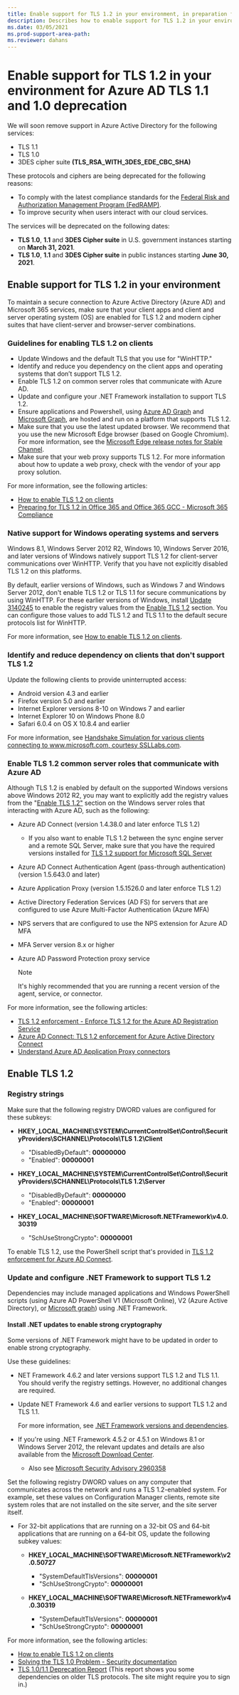 ```yaml
---
title: Enable support for TLS 1.2 in your environment, in preparation for upcoming Azure AD TLS 1.0/1.1 deprecation
description: Describes how to enable support for TLS 1.2 in your environment, in preparation for upcoming Azure AD TLS 1.0/1.1 deprecation.
ms.date: 03/05/2021
ms.prod-support-area-path: 
ms.reviewer: dahans
---
```

# Enable support for TLS 1.2 in your environment for Azure AD TLS 1.1 and 1.0 deprecation

We will soon remove support in Azure Active Directory for the following services:

- TLS 1.1
- TLS 1.0
- 3DES cipher suite **(TLS_RSA_WITH_3DES_EDE_CBC_SHA)**

These protocols and ciphers are being deprecated for the following reasons:

- To comply with the latest compliance standards for the [Federal Risk and Authorization Management Program (FedRAMP)](https://www.fedramp.gov/).
- To improve security when users interact with our cloud services.

The services will be deprecated on the following dates:

- **TLS 1.0**, **1.1** and **3DES Cipher suite** in U.S. government instances starting on **March 31, 2021**.
- **TLS 1.0**, **1.1** and **3DES Cipher suite** in public instances starting **June 30, 2021**.

## Enable support for TLS 1.2 in your environment

To maintain a secure connection to Azure Active Directory (Azure AD) and Microsoft 365 services, make sure that your client apps and client and server operating system (OS) are enabled for TLS 1.2 and modern cipher suites that have client-server and browser-server combinations.

### Guidelines for enabling TLS 1.2 on clients

- Update Windows and the default TLS that you use for "WinHTTP."
- Identify and reduce you dependency on the client apps and operating systems that don’t support TLS 1.2.
- Enable TLS 1.2 on common server roles that communicate with Azure AD.
- Update and configure your .NET Framework installation to support TLS 1.2.
- Ensure applications and Powershell, using [Azure AD Graph](https://graph.windows.net) and [Microsoft Graph](https://graph.microsoft.com), are hosted and run on a platform that supports TLS 1.2.
- Make sure that you use the latest updated browser. We recommend that you use the new Microsoft Edge browser (based on Google Chromium). For more information, see the [Microsoft Edge release notes for Stable Channel](/deployedge/microsoft-edge-relnote-stable-channel).
- Make sure that your web proxy supports TLS 1.2. For more information about how to update a web proxy, check with the vendor of your app proxy solution.

For more information, see the following articles:

- [How to enable TLS 1.2 on clients](/mem/configmgr/core/plan-design/security/enable-tls-1-2-client)
- [Preparing for TLS 1.2 in Office 365 and Office 365 GCC - Microsoft 365 Compliance](/microsoft-365/compliance/prepare-tls-1.2-in-office-365)

### Native support for Windows operating systems and servers

Windows 8.1, Windows Server 2012 R2, Windows 10, Windows Server 2016, and later versions of Windows natively support TLS 1.2 for client-server communications over WinHTTP. Verify that you have not explicitly disabled TLS 1.2 on this platforms.

By default, earlier versions of Windows, such as Windows 7 and Windows Server 2012, don't enable TLS 1.2 or TLS 1.1 for secure communications by using WinHTTP. For these earlier versions of Windows, install [Update 3140245](https://support.microsoft.com/help/3140245) to enable the registry values from the [Enable TLS 1.2](#enable-tls-12) section. You can configure those values to add TLS 1.2 and TLS 1.1 to the default secure protocols list for WinHTTP.

For more information, see [How to enable TLS 1.2 on clients](/mem/configmgr/core/plan-design/security/enable-tls-1-2-client).

### Identify and reduce dependency on clients that don't support TLS 1.2

Update the following clients to provide uninterrupted access:

- Android version 4.3 and earlier
- Firefox version 5.0 and earlier
- Internet Explorer versions 8-10 on Windows 7 and earlier
- Internet Explorer 10 on Windows Phone 8.0
- Safari 6.0.4 on OS X 10.8.4 and earlier

For more information, see [Handshake Simulation for various clients connecting to www.microsoft.com, courtesy SSLLabs.com](/security/engineering/solving-tls1-problem#appendix-a-handshake-simulation).

### Enable TLS 1.2 common server roles that communicate with Azure AD

Although TLS 1.2 is enabled by default on the supported Windows versions above Windows 2012 R2, you may want to explicitly add the registry values from the "[Enable TLS 1.2"](#enable-tls-12) section on the Windows server roles that interacting with Azure AD, such as the following:

- Azure AD Connect (version 1.4.38.0 and later enforce TLS 1.2)
  - If you also want to enable TLS 1.2 between the sync engine server and a remote SQL Server, make sure that you have the required versions installed for [TLS 1.2 support for Microsoft SQL Server](https://support.microsoft.com/topic/kb3135244-tls-1-2-support-for-microsoft-sql-server-e4472ef8-90a9-13c1-e4d8-44aad198cdbe)
- Azure AD Connect Authentication Agent (pass-through authentication) (version 1.5.643.0 and later)
- Azure Application Proxy (version 1.5.1526.0 and later enforce TLS 1.2)
- Active Directory Federation Services (AD FS) for servers that are configured to use Azure Multi-Factor Authentication (Azure MFA)
- NPS servers that are configured to use the NPS extension for Azure AD MFA
- MFA Server version 8.x or higher
- Azure AD Password Protection proxy service

  > [!NOTE]
  > It's highly recommended that you are running a recent version of the agent, service, or connector.

For more information, see the following articles:

- [TLS 1.2 enforcement - Enforce TLS 1.2 for the Azure AD Registration Service](/azure/active-directory/devices/reference-device-registration-tls-1-2)
- [Azure AD Connect: TLS 1.2 enforcement for Azure Active Directory Connect](/azure/active-directory/hybrid/reference-connect-tls-enforcement)
- [Understand Azure AD Application Proxy connectors](/azure/active-directory/manage-apps/application-proxy-connectors#requirements-and-deployment)

## Enable TLS 1.2

### Registry strings

Make sure that the following registry DWORD values are configured for these subkeys:

- **HKEY_LOCAL_MACHINE\SYSTEM\CurrentControlSet\Control\SecurityProviders\SCHANNEL\Protocols\TLS 1.2\Client**

  - "DisabledByDefault": **00000000**
  - "Enabled": **00000001**
- **HKEY_LOCAL_MACHINE\SYSTEM\CurrentControlSet\Control\SecurityProviders\SCHANNEL\Protocols\TLS 1.2\Server**

  - "DisabledByDefault": **00000000**
  - "Enabled": **00000001**
- **HKEY_LOCAL_MACHINE\SOFTWARE\Microsoft.NETFramework\v4.0.30319**
  - "SchUseStrongCrypto": **00000001**

To enable TLS 1.2, use the PowerShell script that's provided in [TLS 1.2 enforcement for Azure AD Connect](/azure/active-directory/hybrid/reference-connect-tls-enforcement).

### Update and configure .NET Framework to support TLS 1.2

Dependencies may include managed applications and Windows PowerShell scripts (using Azure AD PowerShell V1 (Microsoft Online), V2 (Azure Active Directory), or [Microsoft graph](https://graph.microsoft.com)) using .NET Framework.

#### Install .NET updates to enable strong cryptography

Some versions of .NET Framework might have to be updated in order to enable strong cryptography.

Use these guidelines:

- NET Framework 4.6.2 and later versions support TLS 1.2 and TLS 1.1. You should verify the registry settings. However, no additional changes are required.

- Update NET Framework 4.6 and earlier versions to support TLS 1.2 and TLS 1.1.

  For more information, see [.NET Framework versions and dependencies](/dotnet/framework/migration-guide/versions-and-dependencies).

- If you're using .NET Framework 4.5.2 or 4.5.1 on Windows 8.1 or Windows Server 2012, the relevant updates and details are also available from the [Microsoft Download Center](https://www.microsoft.com/download/details.aspx?id=42883).

  - Also see [Microsoft Security Advisory 2960358](/security-updates/SecurityAdvisories/2015/2960358)

Set the following registry DWORD values  on any computer that communicates across the network and runs a TLS 1.2-enabled system. For example, set these values on Configuration Manager clients, remote site system roles that are not installed on the site server, and the site server itself.

- For 32-bit applications that are running on a 32-bit OS and 64-bit applications that are running on a 64-bit OS, update the following subkey values:

  - **HKEY_LOCAL_MACHINE\SOFTWARE\Microsoft\.NETFramework\v2.0.50727**

    - "SystemDefaultTlsVersions": **00000001**
    - "SchUseStrongCrypto": **00000001**
  
  - **HKEY_LOCAL_MACHINE\SOFTWARE\Microsoft\.NETFramework\v4.0.30319**

    - "SystemDefaultTlsVersions": **00000001**
    - "SchUseStrongCrypto": **00000001**

For more information, see the following articles:

- [How to enable TLS 1.2 on clients](/mem/configmgr/core/plan-design/security/enable-tls-1-2-client)
- [Solving the TLS 1.0 Problem - Security documentation](/security/engineering/solving-tls1-problem)
- [TLS 1.0/1.1 Deprecation Report](https://servicetrust.microsoft.com/AdminPage/TlsDeprecationReport/Download) (This report shows you some dependencies on older TLS protocols. The site might require you to sign in.)
